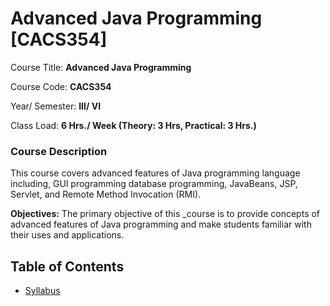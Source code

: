 # Advanced Java Programming [CACS354]

Course Title: **Advanced Java Programming**

Course Code: **CACS354**

Year/ Semester: **III/ VI**

Class Load: **6 Hrs./ Week (Theory: 3 Hrs, Practical: 3 Hrs.)**

### Course Description

<p align="justify">

This course covers advanced features of Java programming language including, GUl programming database programming, JavaBeans, JSP, Servlet, and Remote Method Invocation (RMI).
</p>

<p align="justify">

<b>Objectives:</b>
The primary objective of this _course is to provide concepts of advanced features of Java programming and make students familiar with their uses and applications.
</p>

## Table of Contents

- [Syllabus](./syllabus.md)